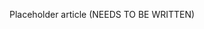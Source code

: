 <!--
title: "Custom Policies"
description: "Overview of enforcing custom policies"
tags: "protection custom policy"
-->

Placeholder article (NEEDS TO BE WRITTEN)